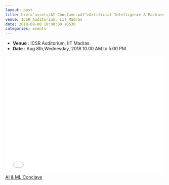```yaml
---
layout: post
title: href="assets/AI-Conclave.pdf">Artificial Intelligence & Machine Learning Conclave</a>
venue: ICSR Auditorium, IIT Madras
date: 2018-08-08 10:00:00 +0530
categories: events
---
```

<ul class="mb-5" >
	<li><b>Venue</b> : ICSR Auditorium, IIT Madras </li>
	 <li><b>Date</b> : Aug 8th,Wednesday, 2018 10.00 AM to 5.00 PM </li>
</ul>

<style>
ul.a {
    list-style-position: outside;
}

ul.b {
    list-style-position: inside;
}
</style>

<embed src="assets/AI-Conclave.pdf#toolbar=0" width="500" height="375">
<a href="assets/AI & ML Conclave.pdf">AI & ML Conclave</a>

